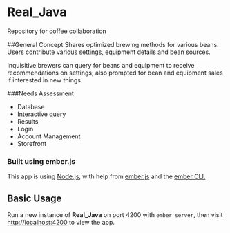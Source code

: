# Real_Java
Repository for coffee collaboration

##General Concept
Shares optimized brewing methods for various beans. Users contribute various settings,
equipment details and bean sources.

Inquisitive brewers can query for beans and equipment to receive recommendations on
settings; also prompted for bean and equipment sales if interested in new things.

###Needs Assessment
* Database
* Interactive query
* Results
* Login
* Account Management
* Storefront

### Built using ember.js

This app is using [Node.js](https://nodejs.org/), with help from [ember.js](http://emberjs.com/)
and the [ember CLI.](https://ember-cli.com/)

## Basic Usage

Run a new instance of **Real_Java** on port 4200 with `ember server`, then visit
[http://localhost:4200](http://localhost:4200) to view the app.
